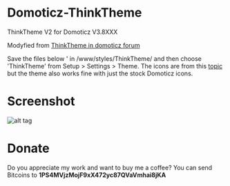 # Domoticz-ThinkTheme
ThinkTheme V2 for Domoticz V3.8XXX

Modyfied from [ThinkTheme in domoticz forum](http://www.domoticz.com/forum/viewtopic.php?f=8&t=7863)

Save the files below ' in /www/styles/ThinkTheme/ and then choose 'ThinkTheme' from Setup > Settings > Theme. The icons are from this [topic](http://domoticz.com/forum/viewtopic.php?f=8&t=7749) but the theme also works fine with just the stock Domoticz icons.

# Screenshot
![alt tag](http://www.accentaplast.se/wordpress/wp-content/uploads/2017/11/ThinkTheme.jpg)
# Donate
Do you appreciate my work and want to buy me a coffee? You can send Bitcoins to <b>1PS4MVjzMojF9xX472yc87QVaVmhai8jKA</b>
